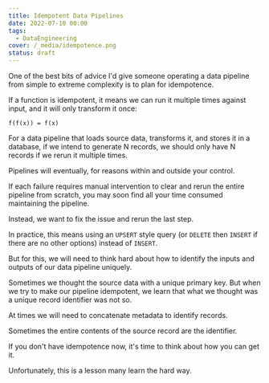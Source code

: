 ```yaml
---
title: Idempotent Data Pipelines
date: 2022-07-10 00:00
tags:
  - DataEngineering
cover: /_media/idempotence.png
status: draft
---
```


One of the best bits of advice I'd give someone operating a data pipeline from simple to extreme complexity is to plan for idempotence.

If a function is idempotent, it means we can run it multiple times against input, and it will only transform it once:

```
f(f(x)) = f(x)
```

For a data pipeline that loads source data, transforms it, and stores it in a database, if we intend to generate N records, we should only have N records if we rerun it multiple times.

Pipelines will eventually, for reasons within and outside your control.

If each failure requires manual intervention to clear and rerun the entire pipeline from scratch, you may soon find all your time consumed maintaining the pipeline.

Instead, we want to fix the issue and rerun the last step.

In practice, this means using an `UPSERT` style query (or `DELETE` then `INSERT` if there are no other options) instead of `INSERT`.

But for this, we will need to think hard about how to identify the inputs and outputs of our data pipeline uniquely.

Sometimes we thought the source data with a unique primary key. But when we try to make our pipeline idempotent, we learn that what we thought was a unique record identifier was not so.

At times we will need to concatenate metadata to identify records.

Sometimes the entire contents of the source record are the identifier.

If you don't have idempotence now, it's time to think about how you can get it.

Unfortunately, this is a lesson many learn the hard way.